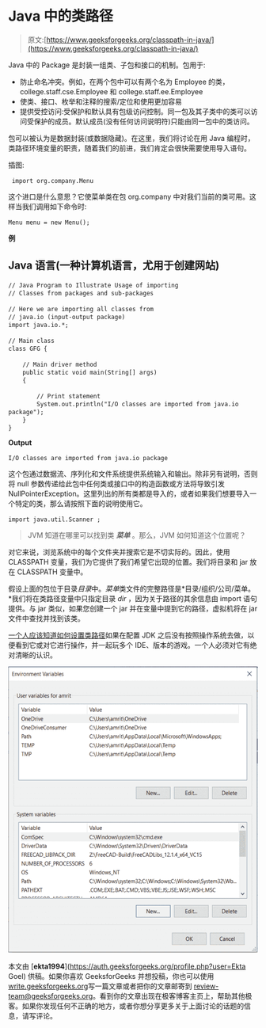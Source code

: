 # Java 中的类路径

> 原文:[https://www.geeksforgeeks.org/classpath-in-java/](https://www.geeksforgeeks.org/classpath-in-java/)

Java 中的 Package 是封装一组类、子包和接口的机制。包用于:

*   防止命名冲突。例如，在两个包中可以有两个名为 Employee 的类，college.staff.cse.Employee 和 college.staff.ee.Employee
*   使类、接口、枚举和注释的搜索/定位和使用更加容易
*   提供受控访问:受保护和默认具有包级访问控制。同一包及其子类中的类可以访问受保护的成员。默认成员(没有任何访问说明符)只能由同一包中的类访问。

包可以被认为是数据封装(或数据隐藏)。在这里，我们将讨论在用 Java 编程时，类路径环境变量的职责，随着我们的前进，我们肯定会很快需要使用导入语句。

插图:

```
 import org.company.Menu 
```

这个进口是什么意思？它使菜单类在包 org.company 中对我们当前的类可用。这样当我们调用如下命令时:

```
Menu menu = new Menu();   
```

**例**

## Java 语言(一种计算机语言，尤用于创建网站)

```
// Java Program to Illustrate Usage of importing
// Classes from packages and sub-packages

// Here we are importing all classes from
// java.io (input-output package)
import java.io.*;

// Main class
class GFG {

    // Main driver method
    public static void main(String[] args)
    {

        // Print statement
        System.out.println("I/O classes are imported from java.io package");
    }
}
```

**Output**

```
I/O classes are imported from java.io package
```

这个包通过数据流、序列化和文件系统提供系统输入和输出。除非另有说明，否则将 null 参数传递给此包中任何类或接口中的构造函数或方法将导致引发 NullPointerException。这里列出的所有类都是导入的，或者如果我们想要导入一个特定的类，那么请按照下面的说明使用它。

```
import java.util.Scanner ;
```

> JVM 知道在哪里可以找到类 ***菜单*** 。那么，JVM 如何知道这个位置呢？

对它来说，浏览系统中的每个文件夹并搜索它是不切实际的。因此，使用 CLASSPATH 变量，我们为它提供了我们希望它出现的位置。我们将目录和 jar 放在 CLASSPATH 变量中。

假设上面的包位于目录*目录*中。*菜单*类文件的完整路径是*目录/组织/公司/菜单。*我们将在类路径变量中只指定目录 *dir* ，因为关于路径的其余信息由 import 语句提供。与 jar 类似，如果您创建一个 jar 并在变量中提到它的路径，虚拟机将在 jar 文件中查找并找到该类。

[一个人应该知道如何设置类路径](https://www.geeksforgeeks.org/how-to-set-classpath-when-class-files-are-in-jar-file-in-java/)如果在配置 JDK 之后没有按照操作系统去做，以便看到它或对它进行操作，并一起玩多个 IDE、版本的游戏。一个人必须对它有绝对清晰的认识。

![](img/9e89342d83897f232f2c5297c52a4bdb.png)

本文由 [**ekta1994**](https://auth.geeksforgeeks.org/profile.php?user=Ekta Goel) 供稿。如果你喜欢 GeeksforGeeks 并想投稿，你也可以使用[write.geeksforgeeks.org](https://write.geeksforgeeks.org)写一篇文章或者把你的文章邮寄到 review-team@geeksforgeeks.org。看到你的文章出现在极客博客主页上，帮助其他极客。如果你发现任何不正确的地方，或者你想分享更多关于上面讨论的话题的信息，请写评论。